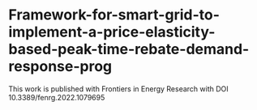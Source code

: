 # Framework-for-smart-grid-to-implement-a-price-elasticity-based-peak-time-rebate-demand-response-prog
This work is published with Frontiers in Energy Research with DOI 10.3389/fenrg.2022.1079695
